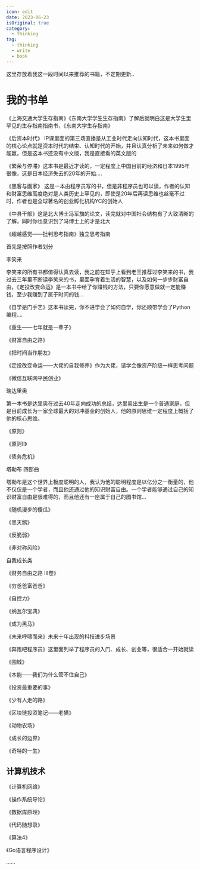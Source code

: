 ```yaml
---
icon: edit
date: 2023-06-23
isOriginal: true
category:
  - thinking
tag:
  - thinking
  - write
  - book
---
```



这里存放着我这一段时间以来推荐的书籍，不定期更新..

<!-- more -->

# 我的书单

《上海交通大学生存指南》《东南大学学生生存指南》了解后就明白这是大学生里罕见的生存指南指南书，《东南大学生存指南》

《后资本时代》 IP课里面的第三场直播是从工业时代走向认知时代，这本书里面的核心论点就是资本时代的结束、认知时代的开始，并且认真分析了未来如何做才能赢，但是这本书还没有中文版，我是直接看的英文版的

《繁荣与停滞》这本书是最近才读的，一定程度上中国目前的经济和日本1995年很像，这是日本经济失去的20年的开始….

《黑客与画家》 这是一本由程序员写的书，但是非程序员也可以读，作者的认知和财富思维高度绝对是人类历史上罕见的，即使是20年后再读思维也丝毫不过时，作者也是全球著名的创业孵化机构YC的创始人

《中县干部》这是北大博士冯军旗的论文，读完就对中国社会结构有了大致清晰的了解，同时你也意识到了冯博士上的才是北大

《超越感觉——批判思考指南》独立思考指南

首先是按照作者划分

李笑来

李笑来的所有书都值得认真去读，我之前在知乎上看到老王推荐过李笑来的书，我过去三年里不断读李笑来的书，里面孕育着生活的智慧，以及如何一步步财富自由，《定投改变命运》是一本书中给了你赚钱的方法，只要你愿意做就一定能赚钱，至少我赚到了属于时间的钱…

《自学是门手艺》这本书读完，你不进学会了如何自学，你还顺带学会了Python编程….

《重生——七年就是一辈子》

《财富自由之路》

《把时间当作朋友》

《定投改变命运——大佬的自我修养》作为大佬，请学会像资产阶级一样思考问题

《微信互联网平民创业》

瑞达里奥

第一本书是达里奥在过去40年走向成功的总结，达里奥出生是一个普通家庭，但是目前成长为一家全球最大的对冲基金的创始人，他的原则思维一定程度上概括了他的核心思维。

《原则》

《原则II》

《债务危机》

塔勒布 四部曲

塔勒布是这个世界上极度聪明的人，我认为他的聪明程度是以亿分之一衡量的，他不仅仅是一个学者，而且他还通过他的知识财富自由。一个学者能够通过自己的知识财富自由是很难得的，而且他还有一座属于自己的图书馆…

《随机漫步的傻瓜》

《黑天鹅》

《反脆弱》

《非对称风险》

自我成长类

《财务自由之路 III卷》

《穷爸爸富爸爸》

《自控力》

《纳瓦尔宝典》

《成为黑马》

《未来呼啸而来》未来十年出现的科技进步场景

《奔跑吧程序员》这里面列举了程序员的入门、成长、创业等，很适合一开始就读

《围城》

《本能——我们为什么管不住自己》

《投资最重要的事》

《少有人走的路》

《区块链投资笔记——老猫》

《动物农场》

《成长的边界》

《奇特的一生》

## 计算机技术

《计算机网络》

《操作系统导论》

《数据库原理》

《代码随想录》

《算法4》

《Go语言程序设计》

……